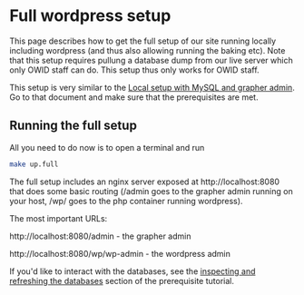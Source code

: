 # Full wordpress setup

This page describes how to get the full setup of our site running locally including wordpress (and thus also allowing running the baking etc). Note that this setup requires pullung a database dump from our live server which only OWID staff can do. This setup thus only works for OWID staff.

This setup is very similar to the [Local setup with MySQL and grapher admin](docker-compose-mysql.md). Go to that document and make sure that the prerequisites are met.

## Running the full setup

All you need to do now is to open a terminal and run

```bash
make up.full
```

The full setup includes an nginx server exposed at http://localhost:8080 that does some basic routing (/admin goes to the grapher admin running on your host, /wp/ goes to the php container running wordpress).

The most important URLs:

http://localhost:8080/admin - the grapher admin

http://localhost:8080/wp/wp-admin - the wordpress admin

If you'd like to interact with the databases, see the [inspecting and refreshing the databases](docker-compose-mysql.md#inspecting-the-databases) section of the prerequisite tutorial.
